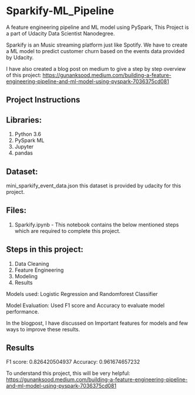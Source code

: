 # Sparkify-ML_Pipeline
A feature engineering pipeline and ML model using PySpark, This Project is a part of Udacity Data Scientist Nanodegree.

Sparkify is an Music streaming platform just like Spotify. We have to create a ML model to predict customer churn based on the events data provided by Udacity.

I have also created a blog post on medium to give a step by step overview of this project:
https://gunanksood.medium.com/building-a-feature-engineering-pipeline-and-ml-model-using-pyspark-7036375cd081

## Project Instructions

## Libraries:

1. Python 3.6
2. PySpark ML
3. Jupyter
4. pandas

## Dataset: 
mini_sparkify_event_data.json this dataset is provided by udacity for this project.

## Files:
1. Sparkify.ipynb - This notebook contains the below mentioned steps which are required to complete this project.

## Steps in this project:

1. Data Cleaning
2. Feature Engineering 
3. Modeling
4. Results
 
Models used: Logistic Regression and Randomforest Classifier

Model Evaluation: Used F1 score and Accuracy to evaluate model performance.

In the blogpost, I have discussed on Important features for models and few ways to improve these results.

## Results

  F1 score:  0.826420504937
  Accuracy:  0.961674657232

To understand this project, this will be very helpful:
https://gunanksood.medium.com/building-a-feature-engineering-pipeline-and-ml-model-using-pyspark-7036375cd081
